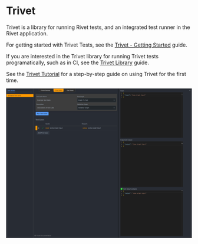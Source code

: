 # Trivet

Trivet is a library for running Rivet tests, and an integrated test runner in the Rivet application.

For getting started with Trivet Tests, see the [Trivet - Getting Started](user-guide/trivet-getting-started) guide.

If you are interested in the Trivet library for running Trivet tests programatically, such as in CI, see the [Trivet Library](user-guide/trivet-library) guide.

See the [Trivet Tutorial](user-guide/trivet-tutorial) for a step-by-step guide on using Trivet for the first time.

![Trivet screenshot](assets/trivet-ui.png)
